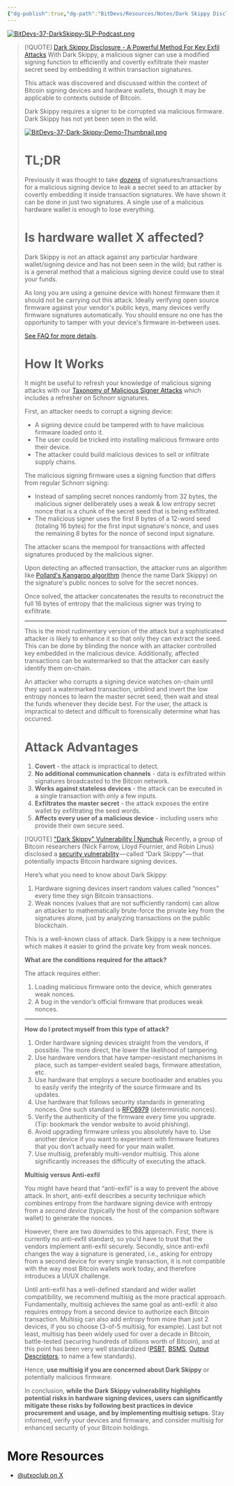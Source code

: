 ```yaml
---
{"dg-publish":true,"dg-path":"BitDevs/Resources/Notes/Dark Skippy Disclosure - A Powerful Method For Key Exfil Attacks.md","permalink":"/bit-devs/resources/notes/dark-skippy-disclosure-a-powerful-method-for-key-exfil-attacks/","title":"Dark Skippy Disclosure - A Powerful Method For Key Exfil Attacks","tags":["bitcoin","bitdevs","socratic-37","security","self-custody","hack"],"noteIcon":"3","created":"2024-08-16T22:02:03.893-10:00","updated":"2024-08-17T15:33:09.766-10:00"}
---
```




[![BitDevs-37-DarkSkippy-SLP-Podcast.png](/img/user/para/artifacts/BitDevs-37-DarkSkippy-SLP-Podcast.png)](https://overcast.fm/+AAOBZm65JN4)

> [!QUOTE] [Dark Skippy Disclosure - A Powerful Method For Key Exfil Attacks](https://darkskippy.com/)
> With Dark Skippy, a malicious signer can use a modified signing function to efficiently and covertly exfiltrate their master secret seed by embedding it within transaction signatures.
> 
> This attack was discovered and discussed within the context of Bitcoin signing devices and hardware wallets, though it may be applicable to contexts outside of Bitcoin.
> 
> Dark Skippy requires a signer to be corrupted via malicious firmware. Dark Skippy has not yet been seen in the wild.
> 
> [![BitDevs-37-Dark-Skippy-Demo-Thumbnail.png](/img/user/para/artifacts/BitDevs-37-Dark-Skippy-Demo-Thumbnail.png)](https://youtu.be/U2u5bqZNQWA)
> 
> # TL;DR
> 
> Previously it was thought to take _[dozens](https://bitbox.swiss/blog/anti-klepto-explained-protection-against-leaking-private-keys/)_ of signatures/transactions for a malicious signing device to leak a secret seed to an attacker by covertly embedding it inside transaction signatures. We have shown it can be done in just two signatures. A single use of a malicious hardware wallet is enough to lose everything.
> 
> # Is hardware wallet X affected?
> 
> Dark Skippy is not an attack against any particular hardware wallet/signing device and has not been seen in the wild; but rather is is a general method that a malicious signing device could use to steal your funds.
> 
> As long you are using a genuine device with honest firmware then it should not be carrying out this attack. Ideally verifying open source firmware against your vendor's public keys, many devices verify firmware signatures automatically. You should ensure no one has the opportunity to tamper with your device's firmware in-between uses.
> 
> [See FAQ for more details](https://darkskippy.com/faq.html).
> 
> # How It Works
> 
> It might be useful to refresh your knowledge of malicious signing attacks with our [Taxonomy of Malicious Signer Attacks](https://darkskippy.com/taxonomy.html) which includes a refresher on Schnorr signatures.
> 
> First, an attacker needs to corrupt a signing device:
> - A signing device could be tampered with to have malicious firmware loaded onto it.
> - The user could be tricked into installing malicious firmware onto their device.
> - The attacker could build malicious devices to sell or infiltrate supply chains.
> 
> The malicious signing firmware uses a signing function that differs from regular Schnorr signing:
> - Instead of sampling secret nonces randomly from 32 bytes, the malicious signer deliberately uses a weak & low entropy secret nonce that is a chunk of the secret seed that is being exfiltrated.
> - The malicious signer uses the first 8 bytes of a 12-word seed (totaling 16 bytes) for the first input signature's nonce, and uses the remaining 8 bytes for the nonce of second input signature.
> 
> The attacker scans the mempool for transactions with affected signatures produced by the malicious signer.
> 
> Upon detecting an affected transaction, the attacker runs an algorithm like [Pollard's Kangaroo algorithm](https://en.wikipedia.org/wiki/Pollard%27s_kangaroo_algorithm) (hence the name Dark Skippy) on the signature's public nonces to solve for the secret nonces.  
> 
> Once solved, the attacker concatenates the results to reconstruct the full 16 bytes of entropy that the malicious signer was trying to exfiltrate.
> 
> ---
> 
> This is the most rudimentary version of the attack but a sophisticated attacker is likely to enhance it so that only they can extract the seed. This can be done by blinding the nonce with an attacker controlled key embedded in the malicious device. Additionally, affected transactions can be watermarked so that the attacker can easily identify them on-chain.
> 
> An attacker who corrupts a signing device watches on-chain until they spot a watermarked transaction, unblind and invert the low entropy nonces to learn the master secret seed, then wait and steal the funds whenever they decide best. For the user, the attack is impractical to detect and difficult to forensically determine what has occurred.
> 
> # Attack Advantages
> 1. **Covert** - the attack is impractical to detect.
> 2. **No additional communication channels** - data is exfiltrated within signatures broadcasted to the Bitcoin network.
> 3. **Works against stateless devices** - the attack can be executed in a single transaction with only a few inputs.
> 4. **Exfiltrates the master secret** - the attack exposes the entire wallet by exfiltrating the seed words.
> 5. **Affects every user of a malicious device** - including users who provide their own secure seed.


> [!QUOTE] ["Dark Skippy" Vulnerability | Nunchuk](https://nunchuk.io/blog/dark-skippy)
> Recently, a group of Bitcoin researchers (Nick Farrow, Lloyd Fournier, and Robin Linus) disclosed a [security vulnerability](https://x.com/utxoclub/status/1820520960476561825) — called “Dark Skippy” — that potentially impacts Bitcoin hardware signing devices.
> 
> Here’s what you need to know about Dark Skippy:
> 1. Hardware signing devices insert random values called “nonces” every time they sign Bitcoin transactions.
> 2. Weak nonces (values that are not sufficiently random) can allow an attacker to mathematically brute-force the private key from the signatures alone, just by analyzing transactions on the public blockchain.
> 
> This is a well-known class of attack. Dark Skippy is a new technique which makes it easier to grind the private key from weak nonces.
> 
> **What are the conditions required for the attack?**
> 
> The attack requires either:
> 1. Loading malicious firmware onto the device, which generates weak nonces.
> 2. A bug in the vendor’s official firmware that produces weak nonces.
> 
> ---
> 
> **How do I protect myself from this type of attack?**
> 
> 1. Order hardware signing devices straight from the vendors, if possible. The more direct, the lower the likelihood of tampering.
> 2. Use hardware vendors that have tamper-resistant mechanisms in place, such as tamper-evident sealed bags, firmware attestation, etc.
> 3. Use hardware that employs a secure bootloader and enables you to easily verify the integrity of the source firmware and its updates.
> 4. Use hardware that follows security standards in generating nonces. One such standard is [RFC6979](https://datatracker.ietf.org/doc/html/rfc6979) (deterministic nonces).
> 5. Verify the authenticity of the firmware every time you upgrade. (Tip: bookmark the vendor website to avoid phishing).
> 6. Avoid upgrading firmware unless you absolutely have to. Use another device if you want to experiment with firmware features that you don’t actually need for your main wallet.
> 7. Use multisig, preferably multi-vendor multisig. This alone significantly increases the difficulty of executing the attack.
> 
> **Multisig versus Anti-exfil**
> 
> You might have heard that “anti-exfil” is a way to prevent the above attack. In short, anti-exfil describes a security technique which combines entropy from the hardware signing device with entropy from a _second device_ (typically the host of the companion software wallet) to generate the nonces.
> 
> However, there are two downsides to this approach. First, there is currently no anti-exfil standard, so you’d have to trust that the vendors implement anti-exfil securely. Secondly, since anti-exfil changes the way a signature is generated, i.e., asking for entropy from a second device for every single transaction, it is not compatible with the way most Bitcoin wallets work today, and therefore introduces a UI/UX challenge.
> 
> Until anti-exfil has a well-defined standard and wider wallet compatibility, we recommend multisig as the more practical approach. Fundamentally, multisig achieves the same goal as anti-exfil: it also requires entropy from a second device to authorize each Bitcoin transaction. Multisig can also add entropy from more than just 2 devices, if you so choose (3-of-5 multisig, for example). Last but not least, multisig has been widely used for over a decade in Bitcoin, battle-tested (securing hundreds of billions worth of Bitcoin), and at this point has been very well standardized ([PSBT](https://github.com/bitcoin/bips/blob/master/bip-0174.mediawiki), [BSMS](https://github.com/bitcoin/bips/blob/master/bip-0129.mediawiki), [Output Descriptors](https://github.com/bitcoin/bips/blob/master/bip-0380.mediawiki), to name a few standards).
> 
> Hence, **use multisig if you are concerned about Dark Skippy** or potentially malicious firmware.
> 
> In conclusion, **while the Dark Skippy vulnerability highlights potential risks in hardware signing devices, users can significantly mitigate these risks by following best practices in device procurement and usage, and by implementing multisig setups**. Stay informed, verify your devices and firmware, and consider multisig for enhanced security of your Bitcoin holdings.

# More Resources
- [@utxoclub on X](https://x.com/utxoclub/status/1820520960476561825)

